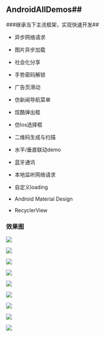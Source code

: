 ## AndroidAllDemos##
###继承当下主流框架，实现快速开发##
- 异步网络请求

- 图片异步加载

- 社会化分享

- 手势密码解锁

- 广告页滑动

- 仿新闻导航菜单

- 炫酷弹出框

- 仿Ios选择框

- 二维码生成与扫描

- 水平/垂直联动demo

- 蓝牙通讯

- 本地监听网络请求

- 自定义loading

- Android Material Design

- RecyclerView

### 效果图

![](https://github.com/lygttpod/AndroidAllDemos/blob/master/buletooth.gif)

![](https://github.com/lygttpod/AndroidAllDemos/blob/master/desgin.gif)

![](https://github.com/lygttpod/AndroidAllDemos/blob/master/desgin.gif)

![](https://github.com/lygttpod/AndroidAllDemos/blob/master/dialog.gif)

![](https://github.com/lygttpod/AndroidAllDemos/blob/master/gesturelockpsd.gif)

![](https://github.com/lygttpod/AndroidAllDemos/blob/master/iosselect.gif)

![](https://github.com/lygttpod/AndroidAllDemos/blob/master/likeneteasy.gif)

![](https://github.com/lygttpod/AndroidAllDemos/blob/master/loading.gif)

![](https://github.com/lygttpod/AndroidAllDemos/blob/master/recyclerview.gif)